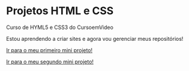 # Projetos HTML e CSS
Curso de HYML5 e CSS3 do CursoemVideo

Estou aprendendo a criar sites e agora vou gerenciar meus repositórios!


<a href="https://joaolucasmendesdasilva.github.io/projeto-android/">Ir para o meu primeiro mini projeto!</a>

<a href="https://joaolucasmendesdasilva.github.io/projeto-cordel/">Ir para o meu segundo mini projeto!</a>

